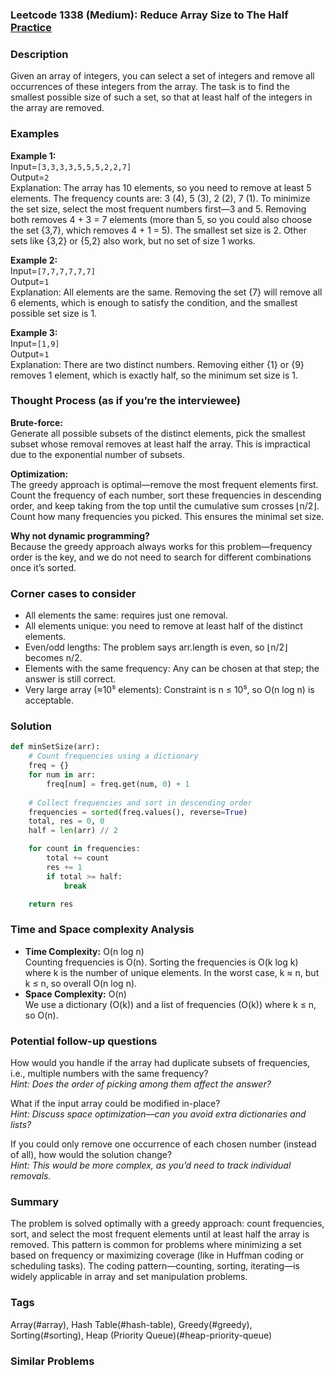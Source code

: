 ### Leetcode 1338 (Medium): Reduce Array Size to The Half [Practice](https://leetcode.com/problems/reduce-array-size-to-the-half)

### Description  
Given an array of integers, you can select a set of integers and remove all occurrences of these integers from the array. The task is to find the smallest possible size of such a set, so that at least half of the integers in the array are removed.

### Examples  

**Example 1:**  
Input=``[3,3,3,3,5,5,5,2,2,7]``  
Output=``2``  
Explanation: The array has 10 elements, so you need to remove at least 5 elements. The frequency counts are: 3 (4), 5 (3), 2 (2), 7 (1). To minimize the set size, select the most frequent numbers first—3 and 5. Removing both removes 4 + 3 = 7 elements (more than 5, so you could also choose the set {3,7}, which removes 4 + 1 = 5). The smallest set size is 2. Other sets like {3,2} or {5,2} also work, but no set of size 1 works.

**Example 2:**  
Input=``[7,7,7,7,7,7]``  
Output=``1``  
Explanation: All elements are the same. Removing the set {7} will remove all 6 elements, which is enough to satisfy the condition, and the smallest possible set size is 1.

**Example 3:**  
Input=``[1,9]``  
Output=``1``  
Explanation: There are two distinct numbers. Removing either {1} or {9} removes 1 element, which is exactly half, so the minimum set size is 1.

### Thought Process (as if you’re the interviewee)  

**Brute-force:**  
Generate all possible subsets of the distinct elements, pick the smallest subset whose removal removes at least half the array. This is impractical due to the exponential number of subsets.

**Optimization:**  
The greedy approach is optimal—remove the most frequent elements first. Count the frequency of each number, sort these frequencies in descending order, and keep taking from the top until the cumulative sum crosses ⌊n/2⌋. Count how many frequencies you picked. This ensures the minimal set size.

**Why not dynamic programming?**  
Because the greedy approach always works for this problem—frequency order is the key, and we do not need to search for different combinations once it’s sorted.

### Corner cases to consider  
- All elements the same: requires just one removal.
- All elements unique: you need to remove at least half of the distinct elements.
- Even/odd lengths: The problem says arr.length is even, so ⌊n/2⌋ becomes n/2.
- Elements with the same frequency: Any can be chosen at that step; the answer is still correct.
- Very large array (≈10⁵ elements): Constraint is n ≤ 10⁵, so O(n log n) is acceptable.

### Solution

```python
def minSetSize(arr):
    # Count frequencies using a dictionary
    freq = {}
    for num in arr:
        freq[num] = freq.get(num, 0) + 1
    
    # Collect frequencies and sort in descending order
    frequencies = sorted(freq.values(), reverse=True)
    total, res = 0, 0
    half = len(arr) // 2

    for count in frequencies:
        total += count
        res += 1
        if total >= half:
            break

    return res
```

### Time and Space complexity Analysis  

- **Time Complexity:** O(n log n)  
  Counting frequencies is O(n). Sorting the frequencies is O(k log k) where k is the number of unique elements. In the worst case, k ≈ n, but k ≤ n, so overall O(n log n).
- **Space Complexity:** O(n)  
  We use a dictionary (O(k)) and a list of frequencies (O(k)) where k ≤ n, so O(n).

### Potential follow-up questions  

How would you handle if the array had duplicate subsets of frequencies, i.e., multiple numbers with the same frequency?  
*Hint: Does the order of picking among them affect the answer?*

What if the input array could be modified in-place?  
*Hint: Discuss space optimization—can you avoid extra dictionaries and lists?*

If you could only remove one occurrence of each chosen number (instead of all), how would the solution change?  
*Hint: This would be more complex, as you’d need to track individual removals.*

### Summary

The problem is solved optimally with a greedy approach: count frequencies, sort, and select the most frequent elements until at least half the array is removed. This pattern is common for problems where minimizing a set based on frequency or maximizing coverage (like in Huffman coding or scheduling tasks). The coding pattern—counting, sorting, iterating—is widely applicable in array and set manipulation problems.

### Tags
Array(#array), Hash Table(#hash-table), Greedy(#greedy), Sorting(#sorting), Heap (Priority Queue)(#heap-priority-queue)

### Similar Problems
